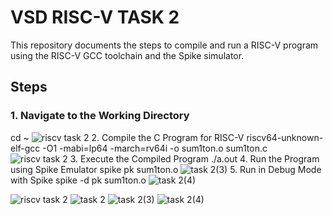 # VSD RISC-V TASK 2
This repository documents the steps to compile and run a RISC-V program using the RISC-V GCC toolchain and the Spike simulator.

## Steps
### 1. Navigate to the Working Directory
cd ~
![riscv task 2](https://github.com/user-attachments/assets/b3ad7a15-df6b-4370-b424-40ea6d29a37a)
2. Compile the C Program for RISC-V
riscv64-unknown-elf-gcc -O1 -mabi=lp64 -march=rv64i -o sum1ton.o sum1ton.c
![riscv task 2](https://github.com/user-attachments/assets/92ca9cce-b524-40f7-89af-7c63eece2155)
3. Execute the Compiled Program
./a.out
4. Run the Program using Spike Emulator
spike pk sum1ton.o
![task 2(3)](https://github.com/user-attachments/assets/a9e75926-1d60-49b6-9a2f-935e51415c90)
5. Run in Debug Mode with Spike
spike -d pk sum1ton.o
![task 2(4)](https://github.com/user-attachments/assets/7765d908-ad08-41da-b545-305fa42745e5)


![riscv task 2](https://github.com/user-attachments/assets/cccaa816-9d2b-4d84-aef7-5c476474f519)
![task 2](https://github.com/user-attachments/assets/9e2712dd-527a-4f1c-8670-1a80afcad813)
![task 2(3)](https://github.com/user-attachments/assets/88319b47-ebb3-4d87-bd4f-76125511245f)
![task 2(4)](https://github.com/user-attachments/assets/d2534d4f-3dd7-42a8-a325-9646d0329609)
